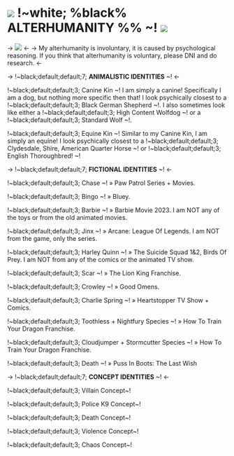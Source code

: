 # ![](https://media.discordapp.net/attachments/967202217453035550/1161352905639596153/f22a01c5.png?ex=6537fd2d&is=6525882d&hm=cfc52c92e300748eaa0cd11a2c2070ab06274b7f391a54529df5fe4d573f46fe&=) !~white; %black% ALTERHUMANITY  %% ~! ![](https://media.discordapp.net/attachments/967202217453035550/1161352905945784410/895e29ec.png?ex=6537fd2d&is=6525882d&hm=de2ec67b078f453324c4ccfc6855db67122edacb2b222646eafab70473db6178&=)


-> ![](https://media.discordapp.net/attachments/1136041414296346724/1188509119779459172/rentrybannerremnew.png?ex=659ac85f&is=6588535f&hm=e3bf6b59a86ade1353020dd94b616fdf140d2307d2191f3cc612b795747beec1&=&format=webp&quality=lossless&width=1175&height=519) <-
-> My alterhumanity is involuntary, it is caused by psychological reasoning. 
If you think that alterhumanity is voluntary, please DNI and do research. <- 

->  !~black;default;default;7; **ANIMALISTIC IDENTITIES** ~! <- 

!~black;default;default;3; Canine Kin ~!
I am simply a canine! Specifically I am a dog, but nothing more specific then that! 
I look psychically closest to a !~black;default;default;3; Black German Shepherd ~!. I also sometimes look like
either a !~black;default;default;3; High Content Wolfdog ~! or a !~black;default;default;3; Standard Wolf ~!.

!~black;default;default;3; Equine Kin ~!
Similar to my Canine Kin, I am simply an equine! 
I look psychically closest to a !~black;default;default;3; Clydesdale, Shire, American Quarter Horse ~! or !~black;default;default;3; English Thoroughbred! ~!

->  !~black;default;default;7; **FICTIONAL IDENTITIES** ~! <- 

!~black;default;default;3; Chase ~!
» Paw Patrol Series + Movies.

!~black;default;default;3; Bingo ~!
» Bluey.

!~black;default;default;3; Barbie ~!
» Barbie Movie 2023. 
I am NOT any of the toys or from the old animated movies.

!~black;default;default;3; Jinx ~!
» Arcane: League Of Legends.
I am NOT from the game, only the series.

!~black;default;default;3; Harley Quinn ~!
» The Suicide Squad 1&2, Birds Of Prey.
I am NOT from any of the comics or the animated TV show.

!~black;default;default;3; Scar ~!
» The Lion King Franchise.

!~black;default;default;3; Crowley ~!
» Good Omens.

!~black;default;default;3; Charlie Spring ~!
» Heartstopper TV Show + Comics.

!~black;default;default;3; Toothless + Nightfury Species ~!
» How To Train Your Dragon Franchise.

!~black;default;default;3; Cloudjumper + Stormcutter Species ~!
» How To Train Your Dragon Franchise.

!~black;default;default;3; Death ~!
» Puss In Boots: The Last Wish

->  !~black;default;default;7; **CONCEPT IDENTITIES** ~! <- 

!~black;default;default;3; Villain Concept~!

!~black;default;default;3; Police K9 Concept~!

!~black;default;default;3; Death Concept~!

!~black;default;default;3; Violence Concept~!

!~black;default;default;3; Chaos Concept~!
